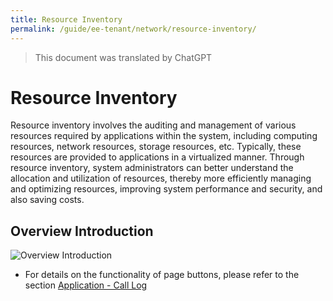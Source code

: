 ```yaml
---
title: Resource Inventory
permalink: /guide/ee-tenant/network/resource-inventory/
---
```


> This document was translated by ChatGPT

# Resource Inventory

Resource inventory involves the auditing and management of various resources required by applications within the system, including computing resources, network resources, storage resources, etc. Typically, these resources are provided to applications in a virtualized manner. Through resource inventory, system administrators can better understand the allocation and utilization of resources, thereby more efficiently managing and optimizing resources, improving system performance and security, and also saving costs.

## Overview Introduction

![Overview Introduction](https://yunshan-guangzhou.oss-cn-beijing.aliyuncs.com/pub/pic/20230920650ac6b17b985.png)

- For details on the functionality of page buttons, please refer to the section [Application - Call Log](../application/call-log/)
